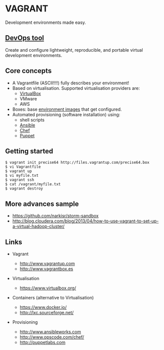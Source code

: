 # VAGRANT

Development environments made easy.



## [DevOps tool](http://en.wikipedia.org/wiki/DevOps)

Create and configure lightweight, reproducible, and portable virtual development environments.



## Core concepts

* A Vagrantfile (ASCII!!!!) fully describes your environment!
* Based on virtualisation. Supported virtualisation providers are:
  * [VirtualBox](https://www.virtualbox.org/)
  * VMware
  * AWS
* Boxes: base [environment images](http://www.vagrantbox.es) that get configured. 
* Automated provisioning (software installation) using:
  * shell scripts
  * [Ansible](http://www.ansibleworks.com)
  * [Chef](www.opscode.com/chef/)
  * [Puppet](http://puppetlabs.com)



## Getting started

	$ vagrant init precise64 http://files.vagrantup.com/precise64.box
	$ vi Vagrantfile
	$ vagrant up
	$ vi myfile.txt
	$ vagrant ssh
	$ cat /vagrant/myfile.txt
	$ vagrant destroy



## More advances sample

* https://github.com/narkisr/storm-sandbox
* http://blog.cloudera.com/blog/2013/04/how-to-use-vagrant-to-set-up-a-virtual-hadoop-cluster/



## Links

* Vagrant
   * http://www.vagrantup.com
   * http://www.vagrantbox.es

* Virtualisation
   * https://www.virtualbox.org/

* Containers (alternative to Virtualisation)
   * https://www.docker.io/
   * http://lxc.sourceforge.net/

* Provisioning
   * http://www.ansibleworks.com
   * http://www.opscode.com/chef/
   * http://puppetlabs.com
